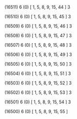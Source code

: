 (16511) 6 (0) [ 1, 5, 8, 9, 15, 44 ] 3 


(16510) 6 (0) [ 1, 5, 8, 9, 15, 45 ] 3 


(16509) 6 (0) [ 1, 5, 8, 9, 15, 46 ] 3 


(16508) 6 (0) [ 1, 5, 8, 9, 15, 47 ] 3 


(16507) 6 (0) [ 1, 5, 8, 9, 15, 48 ] 3 


(16506) 6 (0) [ 1, 5, 8, 9, 15, 49 ] 3 


(16505) 6 (0) [ 1, 5, 8, 9, 15, 50 ] 3 


(16504) 6 (0) [ 1, 5, 8, 9, 15, 51 ] 3 


(16503) 6 (0) [ 1, 5, 8, 9, 15, 52 ] 3 


(16502) 6 (0) [ 1, 5, 8, 9, 15, 53 ] 3 


(16501) 6 (0) [ 1, 5, 8, 9, 15, 54 ] 3 


(16500) 6 (0) [ 1, 5, 8, 9, 15, 55 ]  

